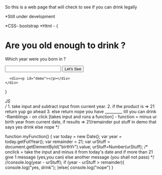 So this is a web page that will check to see if you can drink legally

*Still under development

*CSS- bootstrap
*Html - {
  <body>
    <div id="blurred_bckgrd">
      <div id="header">
        <h1>Are you old enough to drink ?</h1>
      </div>
      <div>
        <form>
          <p>Which year were you born in ? </p>
          <input type="number" name="urBirthYr" id="birthYr">
          <button onclick="myFunction()" class="btn btn-default">Let's See</button>
        </form>
      </div>

      <div><p id="demo"></p></div>
    </div>
  </body>
}

*JS  
/*  1. take input and subtract input from current year.
    2. if the product is => 21 return yup go ahead
    3. else return nope you have _________ till you can drink
   -Ramblings - on click [takes input and runs a function]
              - function = minus ur birth year from current
                date, if results => 21/remainder put stuff in demo that says yes drink else nope
*/

function myFunction() {
  var today = new Date();
  var year = today.getFullYear();
  var remainder = 21;
  var urStuff = document.getElementById("birthYr").value;
      urStuff=Number(urStuff);
   /* onclick = take the input and minus it from today's date and if more than 21 give 1 message (yes,you can) else another message (you shall not pass) */
  //console.log(year - urStuff);
  if (year - urStuff > remainder){
   console.log("yes, drink");
 }else{
   console.log("nope")
 }
